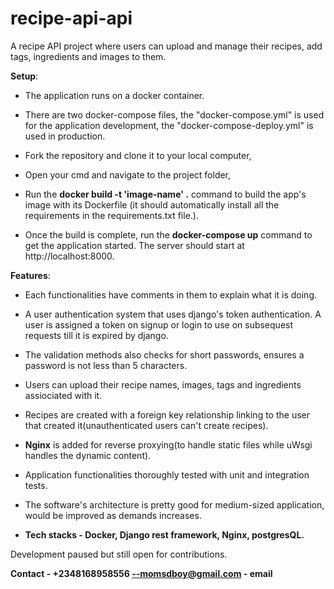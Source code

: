# recipe-api-api
A recipe API project where users can upload and manage their recipes, add tags, ingredients and images to them.

**Setup**:

+ The application runs on a docker container.

+ There are two docker-compose files, the "docker-compose.yml" is used for the application development, the "docker-compose-deploy.yml" is used in production.

+ Fork the repository and clone it to your local computer,

+ Open your cmd and navigate to the project folder,

+ Run the **docker build -t 'image-name' .** command to build the app's image with its Dockerfile (it should automatically install all the requirements in the requirements.txt file.).

+ Once the build is complete, run the **docker-compose up** command to get the application started. The server should start at http://localhost:8000.
  
**Features**: 
+ Each functionalities have comments in them to explain what it is doing.
  
+ A user authentication system that uses django's token authentication. A user is assigned a token on signup or login to use on subsequest requests till it is expired by django.
  
+ The validation methods also checks for short passwords, ensures a password is not less than 5 characters.
+ Users can upload their recipe names, images, tags and ingredients assiociated with it.
+ Recipes are created with a foreign key relationship linking to the user that created it(unauthenticated users can't create recipes).

+ **Nginx** is added for reverse proxying(to handle static files while uWsgi handles the dynamic content).

+ Application functionalities thoroughly tested with unit and integration tests.

+ The software's architecture is pretty good for medium-sized application, would be improved as demands increases.

+ **Tech stacks - Docker, Django rest framework, Nginx, postgresQL.**

Development paused but still open for contributions.

**Contact - +2348168958556 --momsdboy@gmail.com - email**
